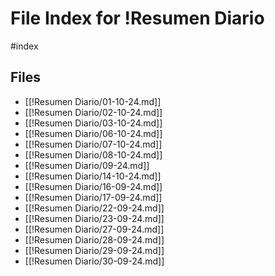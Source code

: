 # File Index for !Resumen Diario
#index

## Files

- [[!Resumen Diario/01-10-24.md]]
- [[!Resumen Diario/02-10-24.md]]
- [[!Resumen Diario/03-10-24.md]]
- [[!Resumen Diario/06-10-24.md]]
- [[!Resumen Diario/07-10-24.md]]
- [[!Resumen Diario/08-10-24.md]]
- [[!Resumen Diario/09-24.md]]
- [[!Resumen Diario/14-10-24.md]]
- [[!Resumen Diario/16-09-24.md]]
- [[!Resumen Diario/17-09-24.md]]
- [[!Resumen Diario/22-09-24.md]]
- [[!Resumen Diario/23-09-24.md]]
- [[!Resumen Diario/27-09-24.md]]
- [[!Resumen Diario/28-09-24.md]]
- [[!Resumen Diario/29-09-24.md]]
- [[!Resumen Diario/30-09-24.md]]
